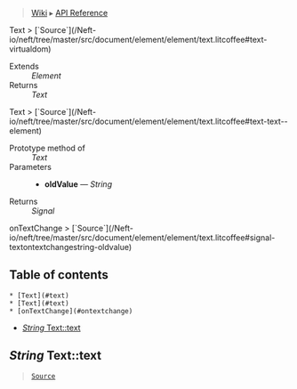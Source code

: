 > [Wiki](Home) ▸ [API Reference](API-Reference)

<dl></dl>
Text
> [`Source`](/Neft-io/neft/tree/master/src/document/element/element/text.litcoffee#text-virtualdom)

<dl><dt>Extends</dt><dd><i>Element</i></dd><dt>Returns</dt><dd><i>Text</i></dd></dl>
Text
> [`Source`](/Neft-io/neft/tree/master/src/document/element/element/text.litcoffee#text-text--element)

<dl><dt>Prototype method of</dt><dd><i>Text</i></dd><dt>Parameters</dt><dd><ul><li><b>oldValue</b> — <i>String</i></li></ul></dd><dt>Returns</dt><dd><i>Signal</i></dd></dl>
onTextChange
> [`Source`](/Neft-io/neft/tree/master/src/document/element/element/text.litcoffee#signal-textontextchangestring-oldvalue)

## Table of contents
    * [Text](#text)
    * [Text](#text)
    * [onTextChange](#ontextchange)
  * [*String* Text::text](#string-texttext)

*String* Text::text
-------------------

> [`Source`](/Neft-io/neft/tree/master/src/document/element/element/text.litcoffee#string-texttext)

